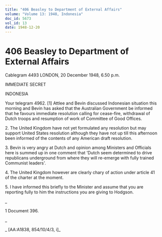 ```yaml
---
title: "406 Beasley to Department of External Affairs"
volume: "Volume 13: 1948, Indonesia"
doc_id: 5673
vol_id: 13
date: 1948-12-20
---
```


# 406 Beasley to Department of External Affairs

Cablegram 4493 LONDON, 20 December 1948, 6.50 p.m.

IMMEDIATE SECRET

INDONESIA

Your telegram 4962. [1] Attlee and Bevin discussed Indonesian situation this morning and Bevin has asked that the Australian Government be informed that he favours immediate resolution calling for cease-fire, withdrawal of Dutch troops and resumption of work of Committee of Good Offices.

2\. The United Kingdom have not yet formulated any resolution but may support United States resolution although they have not up till this afternoon been informed of the contents of any American draft resolution.

3\. Bevin is very angry at Dutch and opinion among Ministers and Officials here is summed up in one comment that 'Dutch seem determined to drive republicans underground from where they will re-emerge with fully trained Communist leaders'.

4\. The United Kingdom however are clearly chary of action under article 41 of the charter at the moment.

5\. I have informed this briefly to the Minister and assume that you are reporting fully to him the instructions you are giving to Hodgson.

_

1 Document 396.

_

_ [AA:A1838, 854/10/4/3, i]_
